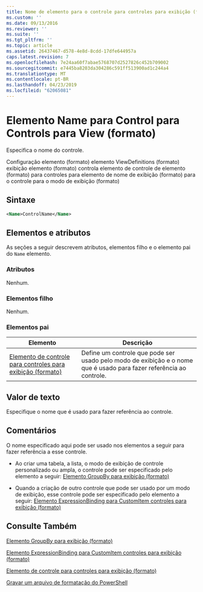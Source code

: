 ```yaml
---
title: Nome de elemento para o controle para controles para exibição (formato) | Microsoft Docs
ms.custom: ''
ms.date: 09/13/2016
ms.reviewer: ''
ms.suite: ''
ms.tgt_pltfrm: ''
ms.topic: article
ms.assetid: 26437467-d578-4e8d-8cdd-17dfe644957a
caps.latest.revision: 7
ms.openlocfilehash: 7e24aa60f7abae5768707d2527826c452b709002
ms.sourcegitcommit: e7445ba8203da304286c591ff513900ad1c244a4
ms.translationtype: MT
ms.contentlocale: pt-BR
ms.lasthandoff: 04/23/2019
ms.locfileid: "62065081"
---
```

# <a name="name-element-for-control-for-controls-for-view-format"></a>Elemento Name para Control para Controls para View (formato)

Especifica o nome do controle.

Configuração elemento (formato) elemento ViewDefinitions (formato) exibição elemento (formato) controla elemento de controle de elemento (formato) para controles para elemento de nome de exibição (formato) para o controle para o modo de exibição (formato)

## <a name="syntax"></a>Sintaxe

```xml
<Name>ControlName</Name>
```

## <a name="attributes-and-elements"></a>Elementos e atributos

As seções a seguir descrevem atributos, elementos filho e o elemento pai do `Name` elemento.

### <a name="attributes"></a>Atributos

Nenhum.

### <a name="child-elements"></a>Elementos filho

Nenhum.

### <a name="parent-elements"></a>Elementos pai

|Elemento|Descrição|
|-------------|-----------------|
|[Elemento de controle para controles para exibição (formato)](./control-element-for-controls-for-view-format.md)|Define um controle que pode ser usado pelo modo de exibição e o nome que é usado para fazer referência ao controle.|

## <a name="text-value"></a>Valor de texto

Especifique o nome que é usado para fazer referência ao controle.

## <a name="remarks"></a>Comentários

O nome especificado aqui pode ser usado nos elementos a seguir para fazer referência a esse controle.

- Ao criar uma tabela, a lista, o modo de exibição de controle personalizado ou ampla, o controle pode ser especificado pelo elemento a seguir: [Elemento GroupBy para exibição (formato)](./groupby-element-for-view-format.md)

- Quando a criação de outro controle que pode ser usado por um modo de exibição, esse controle pode ser especificado pelo elemento a seguir: [Elemento ExpressionBinding para CustomItem controles para exibição (formato)](./expressionbinding-element-for-customitem-for-controls-for-view-format.md)

## <a name="see-also"></a>Consulte Também

[Elemento GroupBy para exibição (formato)](./groupby-element-for-view-format.md)

[Elemento ExpressionBinding para CustomItem controles para exibição (formato)](./expressionbinding-element-for-customitem-for-controls-for-view-format.md)

[Elemento de controle para controles para exibição (formato)](./control-element-for-controls-for-view-format.md)

[Gravar um arquivo de formatação do PowerShell](./writing-a-powershell-formatting-file.md)
